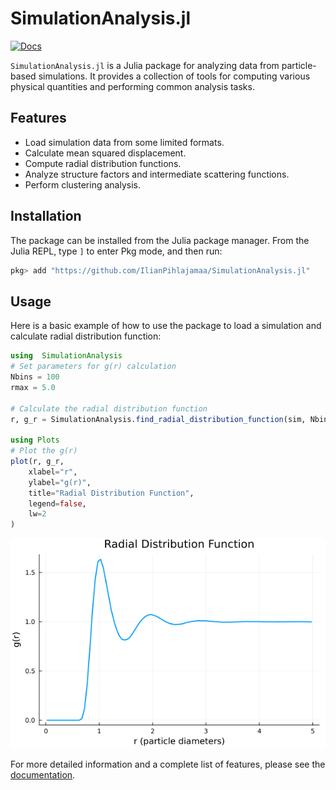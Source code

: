 # SimulationAnalysis.jl

[![Docs](https://img.shields.io/badge/docs-dev-blue.svg)](https://IlianPihlajamaa.github.io/SimulationAnalysis.jl/dev)

`SimulationAnalysis.jl` is a Julia package for analyzing data from particle-based simulations. It provides a collection of tools for computing various physical quantities and performing common analysis tasks.

## Features

*   Load simulation data from some limited formats.
*   Calculate mean squared displacement.
*   Compute radial distribution functions.
*   Analyze structure factors and intermediate scattering functions.
*   Perform clustering analysis.

## Installation

The package can be installed from the Julia package manager. From the Julia REPL, type `]` to enter Pkg mode, and then run:

```julia
pkg> add "https://github.com/IlianPihlajamaa/SimulationAnalysis.jl"
```

## Usage

Here is a basic example of how to use the package to load a simulation and calculate radial distribution function:

```julia
using  SimulationAnalysis
# Set parameters for g(r) calculation
Nbins = 100
rmax = 5.0

# Calculate the radial distribution function
r, g_r = SimulationAnalysis.find_radial_distribution_function(sim, Nbins, rmax)

using Plots
# Plot the g(r)
plot(r, g_r,
    xlabel="r",
    ylabel="g(r)",
    title="Radial Distribution Function",
    legend=false,
    lw=2
)
```

![gr](docs/src/plots/gr.png)

For more detailed information and a complete list of features, please see the [documentation](https://IlianPihlajamaa.github.io/SimulationAnalysis.jl/dev).
